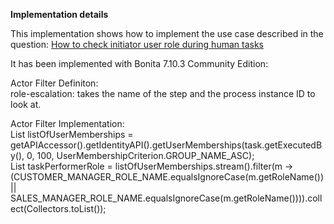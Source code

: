 **Implementation details**

This implementation shows how to implement the use case described in the question: [How to check initiator user role during human tasks](https://community.bonitasoft.com/questions-and-answers/how-check-initiator-user-role-during-human-tasks)

It has been implemented with Bonita 7.10.3 Community Edition:

Actor Filter Definiton:  
role-escalation: takes the name of the step and the process instance ID to look at.  

Actor Filter Implementation:  
List<UserMembership> listOfUserMemberships = getAPIAccessor().getIdentityAPI().getUserMemberships(task.getExecutedBy(), 0, 100, UserMembershipCriterion.GROUP_NAME_ASC);  
List<UserMembership> taskPerformerRole = listOfUserMemberships.stream().filter(m -> (CUSTOMER_MANAGER_ROLE_NAME.equalsIgnoreCase(m.getRoleName()) || SALES_MANAGER_ROLE_NAME.equalsIgnoreCase(m.getRoleName()))).collect(Collectors.toList());  



